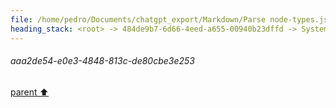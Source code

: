 ```yaml
---
file: /home/pedro/Documents/chatgpt_export/Markdown/Parse node-types.json for models..md
heading_stack: <root> -> 484de9b7-6d66-4eed-a655-00940b23dffd -> System -> 40bb608e-2dfa-4a1b-a046-7b8d340b36c3 -> System -> aaa2de54-e0e3-4848-813c-de80cbe3e253
---
```

###### aaa2de54-e0e3-4848-813c-de80cbe3e253
[parent ⬆️](#40bb608e-2dfa-4a1b-a046-7b8d340b36c3)
